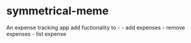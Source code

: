 # symmetrical-meme
An expense tracking app
    add fuctionality to -
        - add expenses
        - remove espenses
        - list expense
